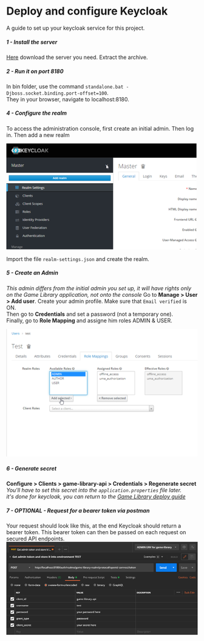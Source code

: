 # Deploy and configure Keycloak
A guide to set up your keycloak service for this project.

##### 1 - Install the server
[Here](https://www.keycloak.org/downloads) download the server you need. Extract the archive.

##### 2 - Run it on port 8180
In bin folder, use the command `standalone.bat -Djboss.socket.binding.port-offset=100`.  
They in your browser, navigate to localhost:8180.

##### 4 - Configure the realm
To access the administration console, first create an initial admin. Then log in.
Then add a new realm   
  
 ![add-realm](./doc/guides/create-a-realm.png)

Import the file `realm-settings.json` and create the realm.

##### 5 - Create an Admin
*This admin differs from the initial admin you set up, it will have rights only on the Game Library application, 
not onto the console*
Go to **Manage > User > Add user**. Create your admin profile. Make sure that `Email verified` is ON.  
Then go to **Credentials** and set a password (not a temporary one).  
Finally, go to **Role Mapping** and assigne him roles ADMIN & USER.  
  
![roles](./doc/guides/set-roles.png)

##### 6 - Generate secret
**Configure > Clients > game-library-api > Credentials > Regenerate secret**  
*You'll have to set this secret into the `application.properties` file later.*  
*it's done for keycloak, you can return to the [Game Library deploy guide](./README.md#3---create-the-database)*

##### 7 - OPTIONAL - Request for a bearer token via postman
Your request should look like this, at the end Keycloak should return a bearer token. This bearer token can then be
passed on each request on secured API endpoints.  
![request](./doc/guides/postman.png)
